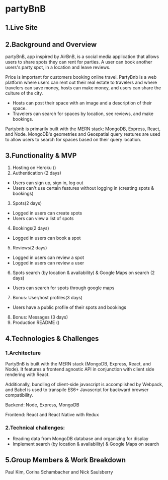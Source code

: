 # partyBnB

## 1.Live Site

## 2.Background and Overview
partyBnB, app inspired by AirBnB, is a social media application that allows users to share spots they can rent for parties. A user can book another users's party spot, in a location and leave reviews.

Price is important for customers booking online travel. PartyBnb is a web platform where users can rent out their real estate to travelers and where travelers can save money, hosts can make money, and users can share the culture of the city.

* Hosts can post their space with an image and a description of their space.
* Travelers can search for spaces by location, see reviews, and make bookings.

Partybnb is primarily built with the MERN stack: MongoDB, Express, React, and Node. MongoDB's geometries and Geospatial query reatures are used to allow users to search for spaces based on their query location.

## 3.Functionality & MVP
1. Hosting on Heroku ()
2. Authentication (2 days)
* Users can sign up, sign in, log out
* Users can't use certain features without logging in (creating spots & bookings)
3. Spots(2 days)
* Logged in users can create spots
* Users can view a list of spots
4. Bookings(2 days)
* Logged in users can book a spot
5. Reviews(2 days)
* Logged in users can review a spot
* Logged in users can review a user
6. Spots search (by location & availability) & Google Maps on search (2 days)
* Users can search for spots through google maps
7. Bonus: User/host profiles(3 days)
* Users have a public profile of their spots and bookings
8. Bonus: Messages (3 days)
9. Production README ()

## 4.Technologies & Challenges

### 1.Architecture
PartyBnB is built with the MERN stack (MongoDB, Express, React, and Node). 
It features a frontend agnostic API in conjunction with client side rendering with React.

Additionally, bundling of client-side javascript is accomplished by Webpack, and Babel is used to transpile ES6+ Javascript for backward browser compatibility.

Backend: Node, Express, MongoDB

Frontend: React and React Native with Redux

### 2.Technical challenges:
* Reading data from MongoDB database and organizing for display
* Implement search (by location & availability) & Google Maps on search

## 5.Group Members & Work Breakdown
Paul Kim, Corina Schambacher and Nick Saulsberry
